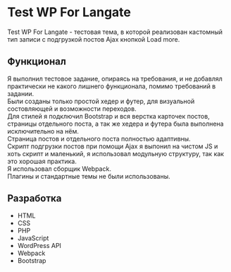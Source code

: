 # Test WP For Langate

Test WP For Langate - тестовая тема, в которой реализован кастомный тип записи с подгрузкой постов Ajax кнопкой Load more.

## Функционал

Я выполнил тестовое задание, опираясь на требования, и не добавлял практически не какого лишнего функционала, помимо требований в задании. <br>
Были созданы только простой хедер и футер, для визуальной состовляющей и возможности переходов.<br>
Для стилей я подключил Bootstrap и вся верстка карточек постов, страницы отдельного поста, а так же хедера и футера была выполнена исключительно на нём.<br>
Страница постов и отдельного поста полностью адаптивны.<br>
Скрипт подгрузки постов при помощи Ajax я выпонил на чистом JS и хоть скрипт и маленький, я использовал модульную структуру, так как это хорошая практика.<br>
Я использовал сборщик Webpack.<br>
Плагины и стандартные темы не были использованы.


## Разработка

* HTML
* CSS
* PHP
* JavaScript
* WordPress API
* Webpack
* Bootstrap
